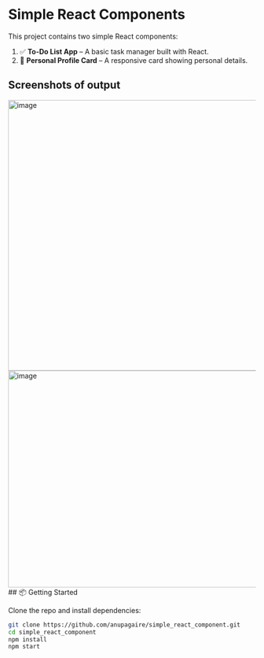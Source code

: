 # Simple React Components

This project contains two simple React components:

1. ✅ **To-Do List App** – A basic task manager built with React.
2. 🧾 **Personal Profile Card** – A responsive card showing personal details.

## Screenshots of output
<img width="680" height="550" alt="image" src="https://github.com/user-attachments/assets/ed9eccf4-1928-4684-9706-58c34bc06556" />
<img width="658" height="441" alt="image" src="https://github.com/user-attachments/assets/4813d057-7881-4742-92ce-ff9df83a59f5" />
## 📦 Getting Started

Clone the repo and install dependencies:

```bash
git clone https://github.com/anupagaire/simple_react_component.git
cd simple_react_component
npm install
npm start
